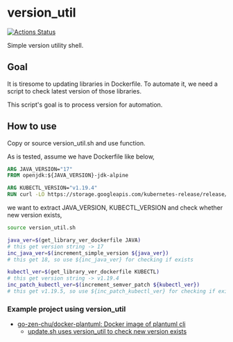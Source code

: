 # version_util

[![Actions Status](https://github.com/go-zen-chu/version_util/workflows/test/badge.svg)](https://github.com/go-zen-chu/version_util/actions)

Simple version utility shell.

## Goal

It is tiresome to updating libraries in Dockerfile.
To automate it, we need a script to check latest version of those libraries.

This script's goal is to process version for automation.

## How to use

Copy or source version_util.sh and use function.

As is tested, assume we have Dockerfile like below,

```Dockerfile
ARG JAVA_VERSION="17"
FROM openjdk:${JAVA_VERSION}-jdk-alpine

ARG KUBECTL_VERSION="v1.19.4"
RUN curl -LO https://storage.googleapis.com/kubernetes-release/release/${KUBECTL_VERSION}/bin/linux/amd64/kubectl
```

we want to extract JAVA_VERSION, KUBECTL_VERSION and check whether new version exists,

```bash
source version_util.sh

java_ver=$(get_library_ver_dockerfile JAVA)
# this get version string -> 17
inc_java_ver=$(increment_simple_version ${java_ver})
# this get 18, so use ${inc_java_ver} for checking if exists

kubectl_ver=$(get_library_ver_dockerfile KUBECTL)
# this get version string -> v1.19.4
inc_patch_kubectl_ver=$(increment_semver_patch ${kubectl_ver})
# this get v1.19.5, so use ${inc_patch_kubectl_ver} for checking if exists
```

### Example project using version_util

- [go-zen-chu/docker-plantuml: Docker image of plantuml cli](https://github.com/go-zen-chu/docker-plantuml)
  - [update.sh uses version_util to check new version exists](https://github.com/go-zen-chu/docker-plantuml/blob/master/make/update.sh)
